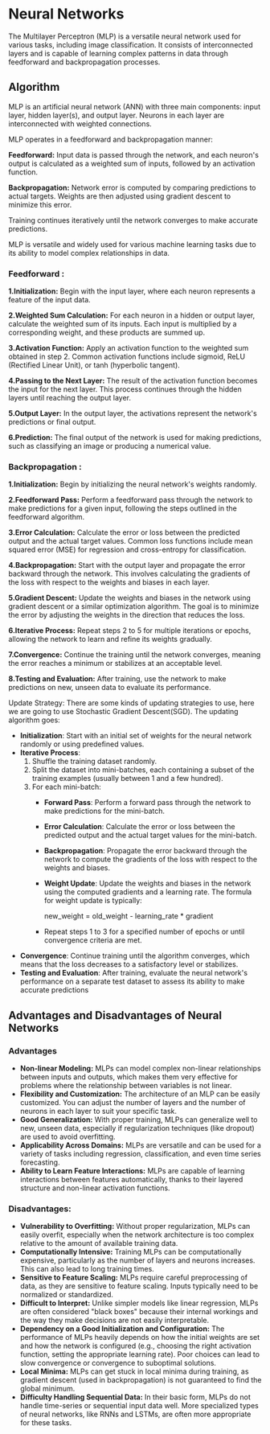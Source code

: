 # Neural Networks

The Multilayer Perceptron (MLP) is a versatile neural network used for various tasks, including image classification. It consists of interconnected layers and is capable of learning complex patterns in data through feedforward and backpropagation processes.


## Algorithm 
MLP is an artificial neural network (ANN) with three main components: input layer, hidden layer(s), and output layer. Neurons in each layer are interconnected with weighted connections.

MLP operates in a feedforward and backpropagation manner:

**Feedforward:** Input data is passed through the network, and each neuron's output is calculated as a weighted sum of inputs, followed by an activation function.

**Backpropagation:** Network error is computed by comparing predictions to actual targets. Weights are then adjusted using gradient descent to minimize this error.

Training continues iteratively until the network converges to make accurate predictions.

MLP is versatile and widely used for various machine learning tasks due to its ability to model complex relationships in data.

### Feedforward :
**1.Initialization:** Begin with the input layer, where each neuron represents a feature of the input data.

**2.Weighted Sum Calculation:** For each neuron in a hidden or output layer, calculate the weighted sum of its inputs. Each input is multiplied by a corresponding weight, and these products are summed up.

**3.Activation Function:** Apply an activation function to the weighted sum obtained in step 2. Common activation functions include sigmoid, ReLU (Rectified Linear Unit), or tanh (hyperbolic tangent).

**4.Passing to the Next Layer:** The result of the activation function becomes the input for the next layer. This process continues through the hidden layers until reaching the output layer.

**5.Output Layer:** In the output layer, the activations represent the network's predictions or final output.

**6.Prediction:** The final output of the network is used for making predictions, such as classifying an image or producing a numerical value.

### Backpropagation :
**1.Initialization:** Begin by initializing the neural network's weights randomly.

**2.Feedforward Pass:** Perform a feedforward pass through the network to make predictions for a given input, following the steps outlined in the feedforward algorithm.

**3.Error Calculation:** Calculate the error or loss between the predicted output and the actual target values. Common loss functions include mean squared error (MSE) for regression and cross-entropy for classification.

**4.Backpropagation:** Start with the output layer and propagate the error backward through the network. This involves calculating the gradients of the loss with respect to the weights and biases in each layer.

**5.Gradient Descent:** Update the weights and biases in the network using gradient descent or a similar optimization algorithm. The goal is to minimize the error by adjusting the weights in the direction that reduces the loss.

**6.Iterative Process:** Repeat steps 2 to 5 for multiple iterations or epochs, allowing the network to learn and refine its weights gradually.

**7.Convergence:** Continue the training until the network converges, meaning the error reaches a minimum or stabilizes at an acceptable level.

**8.Testing and Evaluation:** After training, use the network to make predictions on new, unseen data to evaluate its performance.

Update Strategy:
There are some kinds of updating strategies to use, here we are going to use Stochastic Gradient Descent(SGD).
The updating algorithm goes:
- **Initialization**: Start with an initial set of weights for the neural network randomly or using predefined values.
- **Iterative Process**:
  1. Shuffle the training dataset randomly.
  2. Split the dataset into mini-batches, each containing a subset of the training examples (usually between 1 and a few hundred).
  3. For each mini-batch:
     - **Forward Pass**: Perform a forward pass through the network to make predictions for the mini-batch.
     - **Error Calculation**: Calculate the error or loss between the predicted output and the actual target values for the mini-batch.
     - **Backpropagation**: Propagate the error backward through the network to compute the gradients of the loss with respect to the weights and biases.
     - **Weight Update**: Update the weights and biases in the network using the computed gradients and a learning rate. The formula for weight update is typically:
         
       new_weight = old_weight - learning_rate * gradient
         
     - Repeat steps 1 to 3 for a specified number of epochs or until convergence criteria are met.
- **Convergence**: Continue training until the algorithm converges, which means that the loss decreases to a satisfactory level or stabilizes.
- **Testing and Evaluation**: After training, evaluate the neural network's performance on a separate test dataset to assess its ability to make accurate predictions

## Advantages and Disadvantages of Neural Networks

### Advantages

- **Non-linear Modeling:** MLPs can model complex non-linear relationships between inputs and outputs, which makes them very effective for problems where the relationship between variables is not linear.
- **Flexibility and Customization:** The architecture of an MLP can be easily customized. You can adjust the number of layers and the number of neurons in each layer to suit your specific task.
- **Good Generalization:** With proper training, MLPs can generalize well to new, unseen data, especially if regularization techniques (like dropout) are used to avoid overfitting.
- **Applicability Across Domains:** MLPs are versatile and can be used for a variety of tasks including regression, classification, and even time series forecasting.
- **Ability to Learn Feature Interactions:** MLPs are capable of learning interactions between features automatically, thanks to their layered structure and non-linear activation functions.

### Disadvantages:
- **Vulnerability to Overfitting:** Without proper regularization, MLPs can easily overfit, especially when the network architecture is too complex relative to the amount of available training data.
- **Computationally Intensive:** Training MLPs can be computationally expensive, particularly as the number of layers and neurons increases. This can also lead to long training times.
- **Sensitive to Feature Scaling:** MLPs require careful preprocessing of data, as they are sensitive to feature scaling. Inputs typically need to be normalized or standardized.
- **Difficult to Interpret:** Unlike simpler models like linear regression, MLPs are often considered "black boxes" because their internal workings and the way they make decisions are not easily interpretable.
- **Dependency on a Good Initialization and Configuration:** The performance of MLPs heavily depends on how the initial weights are set and how the network is configured (e.g., choosing the right activation function, setting the appropriate learning rate). Poor choices can lead to slow convergence or convergence to suboptimal solutions.
- **Local Minima:** MLPs can get stuck in local minima during training, as gradient descent (used in backpropagation) is not guaranteed to find the global minimum.
- **Difficulty Handling Sequential Data:** In their basic form, MLPs do not handle time-series or sequential input data well. More specialized types of neural networks, like RNNs and LSTMs, are often more appropriate for these tasks.
